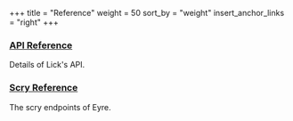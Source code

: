 +++
title = "Reference"
weight = 50
sort_by = "weight"
insert_anchor_links = "right"
+++

### [API Reference](/system/kernel/lick/reference/tasks)

Details of Lick's API.

### [Scry Reference](/system/kernel/lick/reference/scry)

The scry endpoints of Eyre.
